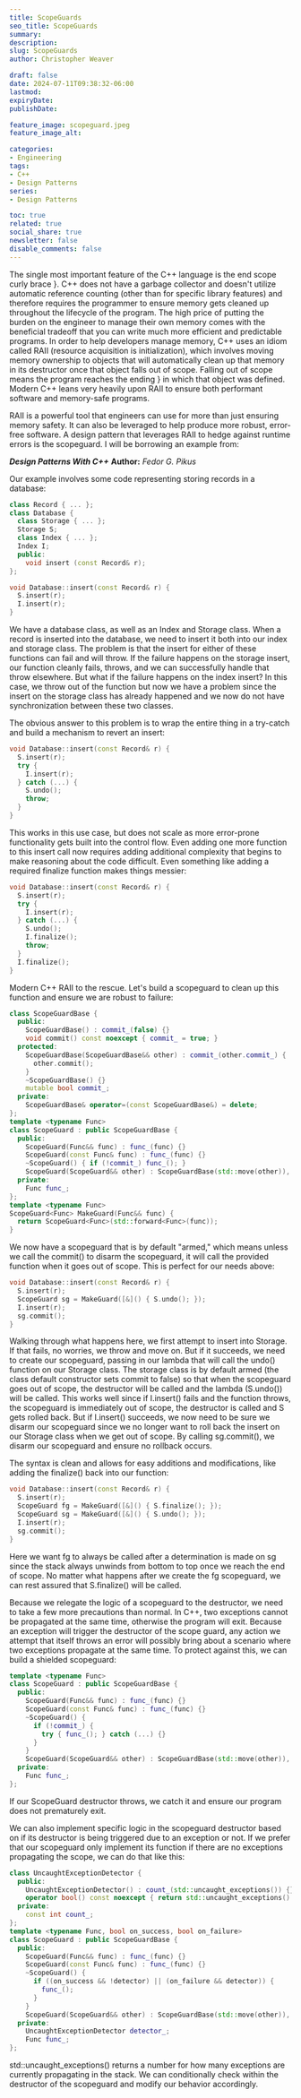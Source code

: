 ```yaml
---
title: ScopeGuards
seo_title: ScopeGuards
summary: 
description: 
slug: ScopeGuards
author: Christopher Weaver

draft: false
date: 2024-07-11T09:38:32-06:00
lastmod: 
expiryDate: 
publishDate: 

feature_image: scopeguard.jpeg
feature_image_alt: 

categories:
- Engineering
tags:
- C++
- Design Patterns
series:
- Design Patterns

toc: true
related: true
social_share: true
newsletter: false
disable_comments: false
---
```


The single most important feature of the C++ language is the end scope curly brace }. C++ does not have a garbage collector and doesn't utilize automatic reference counting (other than for specific library features) and therefore requires the programmer to ensure memory gets cleaned up throughout the lifecycle of the program. The high price of putting the burden on the engineer to manage their own memory comes with the beneficial tradeoff that you can write much more efficient and predictable programs. In order to help developers manage memory, C++ uses an idiom called RAII (resource acquisition is initialization), which involves moving memory ownership to objects that will automatically clean up that memory in its destructor once that object falls out of scope. Falling out of scope means the program reaches the ending } in which that object was defined. Modern C++ leans very heavily upon RAII to ensure both performant software and memory-safe programs.

RAII is a powerful tool that engineers can use for more than just ensuring memory safety. It can also be leveraged to help produce more robust, error-free software. A design pattern that leverages RAII to hedge against runtime errors is the scopeguard. I will be borrowing an example from:

***Design Patterns With C++***
**Author:** *Fedor G. Pikus*

Our example involves some code representing storing records in a database:
```C++
class Record { ... };
class Database {
  class Storage { ... };
  Storage S;
  class Index { ... };
  Index I;
  public:
    void insert (const Record& r);
};

void Database::insert(const Record& r) {
  S.insert(r);
  I.insert(r);
}
```
We have a database class, as well as an Index and Storage class. When a record is inserted into the database, we need to insert it both into our index and storage class. The problem is that the insert for either of these functions can fail and will throw. If the failure happens on the storage insert, our function cleanly fails, throws, and we can successfully handle that throw elsewhere. But what if the failure happens on the index insert? In this case, we throw out of the function but now we have a problem since the insert on the storage class has already happened and we now do not have synchronization between these two classes.

The obvious answer to this problem is to wrap the entire thing in a try-catch and build a mechanism to revert an insert:
```C++
void Database::insert(const Record& r) {
  S.insert(r);
  try {
    I.insert(r);
  } catch (...) {
    S.undo();
    throw;
  }
}
```
This works in this use case, but does not scale as more error-prone functionality gets built into the control flow. Even adding one more function to this insert call now requires adding additional complexity that begins to make reasoning about the code difficult. Even something like adding a required finalize function makes things messier:
```C++
void Database::insert(const Record& r) {
  S.insert(r);
  try {
    I.insert(r);
  } catch (...) {
    S.undo();
    I.finalize();
    throw;
  }
  I.finalize();
}
```
Modern C++ RAII to the rescue. Let's build a scopeguard to clean up this function and ensure we are robust to failure:
```C++
class ScopeGuardBase {
  public:
    ScopeGuardBase() : commit_(false) {}
    void commit() const noexcept { commit_ = true; }
  protected:
    ScopeGuardBase(ScopeGuardBase&& other) : commit_(other.commit_) {
      other.commit();
    }
    ~ScopeGuardBase() {}
    mutable bool commit_;
  private:
    ScopeGuardBase& operator=(const ScopeGuardBase&) = delete;
};
template <typename Func>
class ScopeGuard : public ScopeGuardBase {
  public:
    ScopeGuard(Func&& func) : func_(func) {}
    ScopeGuard(const Func& func) : func_(func) {}
    ~ScopeGuard() { if (!commit_) func_(); }
    ScopeGuard(ScopeGuard&& other) : ScopeGuardBase(std::move(other)), func_(other.func_) {}
  private:
    Func func_;
};
template <typename Func>
ScopeGuard<Func> MakeGuard(Func&& func) {
  return ScopeGuard<Func>(std::forward<Func>(func));
}
```
We now have a scopeguard that is by default "armed," which means unless we call the commit() to disarm the scopeguard, it will call the provided function when it goes out of scope. This is perfect for our needs above:
```C++
void Database::insert(const Record& r) {
  S.insert(r);
  ScopeGuard sg = MakeGuard([&]() { S.undo(); });
  I.insert(r);
  sg.commit();
}
```
Walking through what happens here, we first attempt to insert into Storage. If that fails, no worries, we throw and move on. But if it succeeds, we need to create our scopeguard, passing in our lambda that will call the undo() function on our Storage class. The storage class is by default armed (the class default constructor sets commit to false) so that when the scopeguard goes out of scope, the destructor will be called and the lambda (S.undo()) will be called. This works well since if I.insert() fails and the function throws, the scopeguard is immediately out of scope, the destructor is called and S gets rolled back. But if I.insert() succeeds, we now need to be sure we disarm our scopeguard since we no longer want to roll back the insert on our Storage class when we get out of scope. By calling sg.commit(), we disarm our scopeguard and ensure no rollback occurs.

The syntax is clean and allows for easy additions and modifications, like adding the finalize() back into our function:
```C++
void Database::insert(const Record& r) {
  S.insert(r);
  ScopeGuard fg = MakeGuard([&]() { S.finalize(); });
  ScopeGuard sg = MakeGuard([&]() { S.undo(); });
  I.insert(r);
  sg.commit();
}
```
Here we want fg to always be called after a determination is made on sg since the stack always unwinds from bottom to top once we reach the end of scope. No matter what happens after we create the fg scopeguard, we can rest assured that S.finalize() will be called.

Because we relegate the logic of a scopeguard to the destructor, we need to take a few more precautions than normal. In C++, two exceptions cannot be propagated at the same time, otherwise the program will exit. Because an exception will trigger the destructor of the scope guard, any action we attempt that itself throws an error will possibly bring about a scenario where two exceptions propagate at the same time. To protect against this, we can build a shielded scopeguard:
```C++
template <typename Func>
class ScopeGuard : public ScopeGuardBase {
  public:
    ScopeGuard(Func&& func) : func_(func) {}
    ScopeGuard(const Func& func) : func_(func) {}
    ~ScopeGuard() { 
      if (!commit_) {
        try { func_(); } catch (...) {}
      }
    }
    ScopeGuard(ScopeGuard&& other) : ScopeGuardBase(std::move(other)), func_(other.func_) {}
  private:
    Func func_;
};
```
If our ScopeGuard destructor throws, we catch it and ensure our program does not prematurely exit.

We can also implement specific logic in the scopeguard destructor based on if its destructor is being triggered due to an exception or not. If we prefer that our scopeguard only implement its function if there are no exceptions propagating the scope, we can do that like this:
```C++
class UncaughtExceptionDetector {
  public:
    UncaughtExceptionDetector() : count_(std::uncaught_exceptions()) {}
    operator bool() const noexcept { return std::uncaught_exceptions() > count_; }
  private:
    const int count_;
};
template <typename Func, bool on_success, bool on_failure>
class ScopeGuard : public ScopeGuardBase {
  public:
    ScopeGuard(Func&& func) : func_(func) {}
    ScopeGuard(const Func& func) : func_(func) {}
    ~ScopeGuard() { 
      if ((on_success && !detector) || (on_failure && detector)) {
        func_();
      }
    }
    ScopeGuard(ScopeGuard&& other) : ScopeGuardBase(std::move(other)), func_(other.func_) {}
  private:
    UncaughtExceptionDetector detector_;
    Func func_;
};
```
std::uncaught_exceptions() returns a number for how many exceptions are currently propagating in the stack. We can conditionally check within the destructor of the scopeguard and modify our behavior accordingly.

